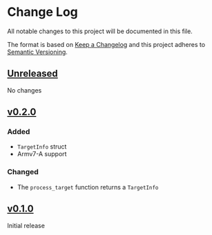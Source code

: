 # Change Log

All notable changes to this project will be documented in this file.

The format is based on [Keep a Changelog](http://keepachangelog.com/)
and this project adheres to [Semantic Versioning](http://semver.org/).

## [Unreleased]

No changes

## [v0.2.0]

### Added

* `TargetInfo` struct
* Armv7-A support

### Changed

* The `process_target` function returns a `TargetInfo`

## [v0.1.0]

Initial release

[Unreleased]: https://github.com/rust-embedded/cortex-ar/compare/arm-targets-v0.1.0...HEAD
[v0.2.0]: https://github.com/rust-embedded/cortex-ar/compare/arm-targets-v0.1.0...arm-targets-v0.2.0
[v0.1.0]: https://github.com/rust-embedded/cortex-ar/releases/tag/arm-targets-v0.1.0

